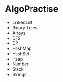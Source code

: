 # AlgoPractise

- LinkedList
- Binary Trees
- Arrays
- DFS
- DP
- HashMap
- HashSet
- Heap
- Number
- Stack
- Strings
